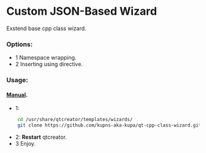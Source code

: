 # Custom JSON-Based Wizard

Exstend base cpp class wizard.

### Options:
* 1 Namespace wrapping.
* 2 Inserting using directive.

### Usage:

#### [Manual](https://doc.qt.io/qtcreator/creator-project-wizards.html).

* 1:

```bash
    cd /usr/share/qtcreator/templates/wizards/ 
    git clone https://github.com/kupns-aka-kupa/qt-cpp-class-wizard.git
```

* 2: **Restart** qtcreator.
* 3 Enjoy.